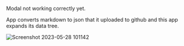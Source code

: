 Modal not working correctly yet.

App converts markdown to json that it uploaded to github and this app expands its data tree.

![Screenshot 2023-05-28 101142](https://github.com/editorblitz/bionotes/assets/67771494/59e99ca2-6698-457d-856c-798cf982ec12)
